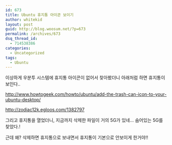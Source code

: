 ```yaml
---
id: 673
title: Ubuntu 휴지통 아이콘 보이기
author: whitekid
layout: post
guid: http://blog.woosum.net/?p=673
permalink: /archives/673
dsq_thread_id:
  - 714538386
categories:
  - Uncategorized
tags:
  - Ubuntu
---
```

이상하게 우분투 시스템에 휴지통 아이콘이 없어서 찾아봤더니 아래처럼 하면 휴지통이 보인다..

<http://www.howtogeek.com/howto/ubuntu/add-the-trash-can-icon-to-your-ubuntu-desktop/>

<http://zodiac12k.egloos.com/1382797>

그리고 휴지통을 열었더니, 지금까지 삭제한 파일이 거의 5G가 있네... 숨어있는 5G를 찾았다.!

근데 왜? 삭제하면 휴지통으로 보내면서 휴지통이 기본으로 안보이게 한거야!!
